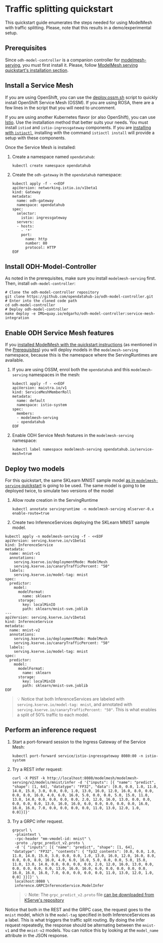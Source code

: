 # Traffic splitting quickstart

This quickstart guide enumerates the steps needed for using ModelMesh with
traffic splitting. Please, note that this results in a demo/experimental setup.

## Prerequisites

Since `odh-model-controller` is a companion controller
for [modelmesh-serving](https://github.com/opendatahub-io/modelmesh-serving),
you must first install it. Please, follow
[ModelMesh serving quickstart's installation section](https://github.com/opendatahub-io/modelmesh-serving/blob/main/docs/quickstart.md#1-install-modelmesh-serving).

## Install a Service Mesh

If you are using OpenShift, you can use
the [deploy.ossm.sh](../scripts/deploy.ossm.sh) script to quickly install
OpenShift Service Mesh (OSSM). If you are using ROSA, there are a few lines in
the script that you will need to uncomment.

If you are using another Kubernetes flavor (or also OpenShift), you can
use [Istio](https://istio.io/). Use the installation method that better suits
your needs. You must install `istiod` and `istio-ingressgateway` components. If
you are
[installing with `istioctl`](https://istio.io/latest/docs/setup/install/istioctl/),
installing with the command `istioctl install` will provide a setup with these
components.

Once the Service Mesh is installed:

1. Create a namespace named `opendatahub`:

    `kubectl create namespace opendatahub`

1. Create the `odh-gateway` in the `opendatahub` namespace:

    ```shell
    kubectl apply -f - <<EOF
    apiVersion: networking.istio.io/v1beta1
    kind: Gateway
    metadata:
      name: odh-gateway
      namespace: opendatahub
    spec:
      selector:
        istio: ingressgateway
      servers:
      - hosts:
        - '*'
        port:
          name: http
          number: 80
          protocol: HTTP
    EOF
    ```

## Install ODH-Model-Controller

As noted in the prerequisites, make sure you install `modelmesh-serving` first.
Then, install `odh-model-controller`:

```shell
# Clone the odh-model-controller repository
git clone https://github.com/opendatahub-io/odh-model-controller.git
# Enter into the cloned code path
cd odh-model-controller
# Deploy odh-model-controller
make deploy -e IMG=quay.io/edgarhz/odh-model-controller:service-mesh-integration
```

## Enable ODH Service Mesh features

If
you [installed ModelMesh with the quickstart instructions](https://github.com/opendatahub-io/modelmesh-serving/blob/main/docs/quickstart.md#1-install-modelmesh-serving)
(as mentioned in the [Prerequisites](#prerequisites)) you will deploy models in
the `modelmesh-serving` namespace, because this is the namespace where the
ServingRuntimes are available.

1. If you are using OSSM, enrol both the `opendatahub` and
   this `modelmesh-serving` namespaces in the mesh:

    ```shell
    kubectl apply -f - <<EOF
    apiVersion: maistra.io/v1
    kind: ServiceMeshMemberRoll
    metadata:
      name: default
      namespace: istio-system
    spec:
      members:
      - modelmesh-serving
      - opendatahub
    EOF
    ```

1. Enable ODH Service Mesh features in the `modelmesh-serving` namespace:

    `kubectl label namespace modelmesh-serving opendatahub.io/service-mesh=true`

## Deploy two models

For this quickstart, the same SKLearn MNIST sample
model [as in `modelmesh-serving` quickstart](https://github.com/opendatahub-io/modelmesh-serving/blob/main/docs/quickstart.md#2-deploy-a-model)
is going to be used. The same model is going to be deployed twice, to simulate
two versions of the model

1. Allow route creation in the ServingRuntime

   `kubectl annotate servingruntime -n modelmesh-serving mlserver-0.x enable-route=true`

1. Create two InferenceServices deploying the SKLearn MNIST sample model.

  ```shell
  kubectl apply -n modelmesh-serving -f - <<EOF
  apiVersion: serving.kserve.io/v1beta1
  kind: InferenceService
  metadata:
    name: mnist-v1
    annotations:
      serving.kserve.io/deploymentMode: ModelMesh
      serving.kserve.io/canaryTrafficPercent: "50"
    labels:
      serving.kserve.io/model-tag: mnist
  spec:
    predictor:
      model:
        modelFormat:
          name: sklearn
        storage:
          key: localMinIO
          path: sklearn/mnist-svm.joblib
  ---
  apiVersion: serving.kserve.io/v1beta1
  kind: InferenceService
  metadata:
    name: mnist-v2
    annotations:
      serving.kserve.io/deploymentMode: ModelMesh
      serving.kserve.io/canaryTrafficPercent: "50"
    labels:
      serving.kserve.io/model-tag: mnist
  spec:
    predictor:
      model:
        modelFormat:
          name: sklearn
        storage:
          key: localMinIO
          path: sklearn/mnist-svm.joblib
  EOF
  ```

> :bulb: Notice that both InferenceServices are labeled
> with `serving.kserve.io/model-tag: mnist`, and annotated
> with `serving.kserve.io/canaryTrafficPercent: "50"`. This is what enables a
> split of 50% traffic to each model.

## Perform an inference request

1. Start a port-forward session to the Ingress Gateway of the Service Mesh:

   `kubectl port-forward service/istio-ingressgateway 8080:80 -n istio-system`

1. Try a REST infer request:

   ```shell
   curl -X POST -k http://localhost:8080/modelmesh/modelmesh-serving/v2/models/mnist/infer -d '{"inputs": [{ "name": "predict", "shape": [1, 64], "datatype": "FP32", "data": [0.0, 0.0, 1.0, 11.0, 14.0, 15.0, 3.0, 0.0, 0.0, 1.0, 13.0, 16.0, 12.0, 16.0, 8.0, 0.0, 0.0, 8.0, 16.0, 4.0, 6.0, 16.0, 5.0, 0.0, 0.0, 5.0, 15.0, 11.0, 13.0, 14.0, 0.0, 0.0, 0.0, 0.0, 2.0, 12.0, 16.0, 13.0, 0.0, 0.0, 0.0, 0.0, 0.0, 13.0, 16.0, 16.0, 6.0, 0.0, 0.0, 0.0, 0.0, 16.0, 16.0, 16.0, 7.0, 0.0, 0.0, 0.0, 0.0, 11.0, 13.0, 12.0, 1.0, 0.0]}]}'
   ```

1. Try a GRPC infer request.

   ```shell
   grpcurl \
    -plaintext \
    -rpc-header "mm-vmodel-id: mnist" \
    -proto ./grpc_predict_v2.proto \
    -d '{ "inputs": [{ "name": "predict", "shape": [1, 64], "datatype": "FP32", "contents": { "fp32_contents": [0.0, 0.0, 1.0, 11.0, 14.0, 15.0, 3.0, 0.0, 0.0, 1.0, 13.0, 16.0, 12.0, 16.0, 8.0, 0.0, 0.0, 8.0, 16.0, 4.0, 6.0, 16.0, 5.0, 0.0, 0.0, 5.0, 15.0, 11.0, 13.0, 14.0, 0.0, 0.0, 0.0, 0.0, 2.0, 12.0, 16.0, 13.0, 0.0, 0.0, 0.0, 0.0, 0.0, 13.0, 16.0, 16.0, 6.0, 0.0, 0.0, 0.0, 0.0, 16.0, 16.0, 16.0, 7.0, 0.0, 0.0, 0.0, 0.0, 11.0, 13.0, 12.0, 1.0, 0.0] }}]}' \
    localhost:8080 \
    inference.GRPCInferenceService.ModelInfer
   ```

   > :bulb: Note: The `grpc_predict_v2.proto` file
   > [can be downloaded from KServe's repository](https://github.com/kserve/kserve/blob/master/docs/predict-api/v2/grpc_predict_v2.proto)

Notice that both in the REST and the GRPC case, the request goes to the `mnist`
model, which is the `model-tag` specified in both InferenceServices as a label.
This is what triggers the traffic split routing. By doing the infer request
repeatedly, the response should be alternating between the `mnist-v1` and
the `mnist-v2` models. You can notice this by looking at the `model_name`
attribute in the JSON response.

